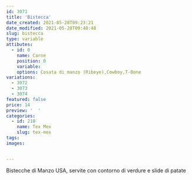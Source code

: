 ```yaml
---
id: 3071
title: 'Bistecca'
date_created: 2021-05-28T09:23:21
date_modified: 2021-05-28T09:48:48
slug: bistecca
type: variable
attibutes: 
  - id: 0
    name: Carne
    position: 0
    variable: 
    options: Cosata di manzo (Ribeye),Cowboy,T-Bone
variations:
  - 3072
  - 3073
  - 3074
featured: false
price: 14
preview: '  '
categories: 
  - id: 210
    name: Tex Mex
    slug: tex-mex
tags: 
images: 


---
```


<p class="p1">Bistecche di Manzo USA, servite con contorno di verdure e slide di patate</p>

